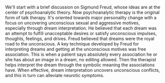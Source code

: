 We'll start with a brief discussion on Sigmund Freud, whose ideas are at the
center of psychoanalytic theory. Now psychoanalytic therapy is the original
form of talk therapy. It's oriented towards major personality change with a
focus on uncovering unconscious sexual and aggressive motives, especially
through dream interpretation. He believed that each dream was an attempt to
fulfill unacceptable desires or satisfy unconscious impulses, thoughts,
feelings, and drives. Freud believed that dreams were the royal road to the
unconscious. A key technique developed by Freud for interpreting dreams and
getting at the unconscious motives was free association. This is when a patient
says absolutely every association he or she has about an image in a dream, no
editing allowed. Then the therapist helps interpret the dream through the
symbolic meaning the associations have. When effective, dream interpretation
uncovers unconscious conflicts, and this in turn can alleviate neurotic
symptoms.

